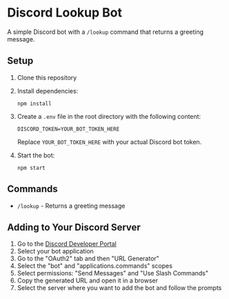 # Discord Lookup Bot

A simple Discord bot with a `/lookup` command that returns a greeting message.

## Setup

1. Clone this repository
2. Install dependencies:
   ```
   npm install
   ```
3. Create a `.env` file in the root directory with the following content:
   ```
   DISCORD_TOKEN=YOUR_BOT_TOKEN_HERE
   ```
   Replace `YOUR_BOT_TOKEN_HERE` with your actual Discord bot token.

4. Start the bot:
   ```
   npm start
   ```

## Commands

- `/lookup` - Returns a greeting message

## Adding to Your Discord Server

1. Go to the [Discord Developer Portal](https://discord.com/developers/applications)
2. Select your bot application
3. Go to the "OAuth2" tab and then "URL Generator"
4. Select the "bot" and "applications.commands" scopes
5. Select permissions: "Send Messages" and "Use Slash Commands"
6. Copy the generated URL and open it in a browser
7. Select the server where you want to add the bot and follow the prompts 
